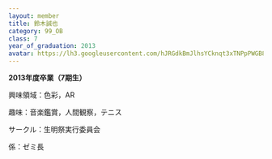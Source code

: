 ```yaml
---
layout: member
title: 鈴木誠也
category: 99_OB
class: 7
year_of_graduation: 2013
avatar: https://lh3.googleusercontent.com/hJRGdkBmJlhsYCknqt3xTNPpPWGB8RudZd5SZuNPbTLQ8Uib2Ifdq7IAb4hpqouX5ITuxLRyUx4wxQ2J7vKYF0mkxE6l3QGXvtKLX7cOv0TVHoKv5iD75ZkvMC4wqlLDUHr0RFHwu3g09IfMwHbG6V_rJDr2mU8p2hthGgD8cAVdzLIESRaq8nqLSfVwAVvCbgr3XqVNqVg48LeSiz6ycUsekVNjdWZhpfNejU2fvsy0gPVO6M20Ib57gU0WiyW2XgGzJ8RzEhzU1EuNzGfmqpdLnitOH-Z3nOIXm5kuvrmFKsR92yL3BciIg92gD2aKINY5hAqolIkOAdEX0B5t1lADxYjT1nIkvtLgItQeEXgookpuAcHu1vq0Y0hCb8HBRrk7FRlsfwOOdfPR23fCF2Xy8lNr7dIb1ebkTlbOI6jh0lZewUaVc33h9B05tfhQjp1bZiAGXAi1OsPvTaoTUKq2BdovH8xSJ1bVrfb5eh2CeZX0UtYJsJy8ceIyXxGMKTm0RVc6DARrSeVArXrAougYX7NqdQPxQDtoaw_0rXyXFph36GFhkob-H41GKT6YGJF-28zWcYsW_O_ShyXP8fvlb_u2qtuXFRVIfjuL7P2mzo6wFq4ZMeocB4_xDNbi_U1koE-1InjvhBg6pzdtYs4h_RbDWmUaXvic=p-s300
---
```

**2013年度卒業（7期生）**

興味領域：色彩，AR



趣味：音楽鑑賞，人間観察，テニス



サークル：生明祭実行委員会



係：ゼミ長
